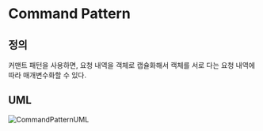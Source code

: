 # Command Pattern

## 정의

커맨트 패턴을 사용하면, 요청 내역을 객체로 캡슐화해서 캑체를 서로 다는 요청 내역에 따라 매개변수화할 수 있다.

## UML

![CommandPatternUML](https://user-images.githubusercontent.com/35404137/214531540-49339f18-2360-49cc-b4aa-3fd14f98086c.jpg)
